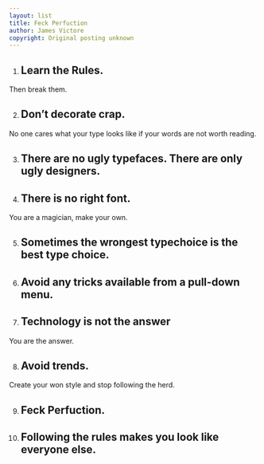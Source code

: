 ```yaml
---
layout: list
title: Feck Perfuction
author: James Victore
copyright: Original posting unknown
---
```

1. ## Learn the Rules.
Then break them.

2. ## Don’t decorate crap.
No one cares what your type looks like if your words are not worth reading.

3. ## There are no ugly typefaces. There are only ugly designers.

4. ## There is no right font.
You are a magician, make your own.

5. ## Sometimes the wrongest typechoice is the best type choice.

6. ## Avoid any tricks available from a pull-down menu.

7. ## Technology is not the answer
You are the answer.

8. ## Avoid trends.
Create your won style and stop following the herd.

9. ## Feck Perfuction.

10. ## Following the rules makes you look like everyone else.